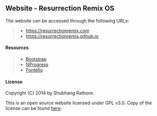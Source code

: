 Website - Resurrection Remix OS
---


The website can be accessed through the following URLs:
> - https://resurrectionremix.com
> - https://resurrectionremix.github.io


#### Resources
> - [Bootstrap](https://github.com/twbs)
> - [NProgress](https://github.com/rstacruz/nprogress)
> - [Fontello](https://github.com/fontello/fontello)


#### License

Copyright (C) 2014 by Shubhang Rathore.

This is an open source website licensed under GPL v3.0. Copy of the license can be found [here](https://github.com/xenon92/resurrectionremix-website/blob/gh-pages/LICENSE.md).
